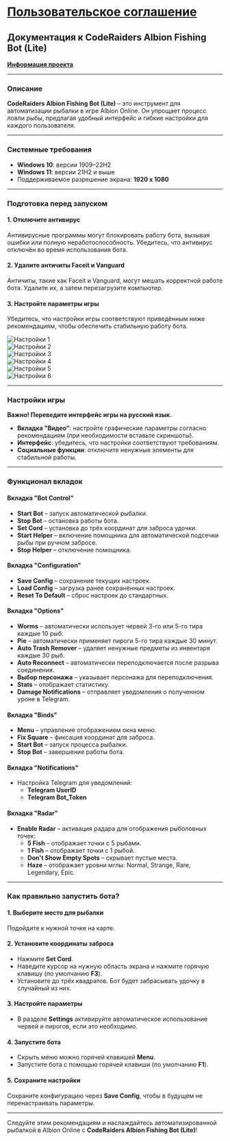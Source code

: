 # [Пользовательское соглашение](https://github.com/CodeRaid3rs/User-Agreement)

## Документация к **CodeRaiders Albion Fishing Bot (Lite)**  
[**Информация проекта**](https://t.me/CodeRaidersInformation)  

---

### **Описание**  
**CodeRaiders Albion Fishing Bot (Lite)** – это инструмент для автоматизации рыбалки в игре Albion Online. Он упрощает процесс ловли рыбы, предлагая удобный интерфейс и гибкие настройки для каждого пользователя.

---

### **Системные требования**  
- **Windows 10**: версии 1909–22H2  
- **Windows 11**: версии 21H2 и выше  
- Поддерживаемое разрешение экрана: **1920 x 1080**

---

### **Подготовка перед запуском**

#### **1. Отключите антивирус**  
Антивирусные программы могут блокировать работу бота, вызывая ошибки или полную неработоспособность. Убедитесь, что антивирус отключён во время использования бота.

#### **2. Удалите античиты Faceit и Vanguard**  
Античиты, такие как Faceit и Vanguard, могут мешать корректной работе бота. Удалите их, а затем перезагрузите компьютер.

#### **3. Настройте параметры игры**  
Убедитесь, что настройки игры соответствуют приведённым ниже рекомендациям, чтобы обеспечить стабильную работу бота.

![Настройки 1](CodeRaid3rs/Albion-Lite-Documentation/1.png)  
![Настройки 2](CodeRaid3rs/Albion-Lite-Documentation/2.png)  
![Настройки 3](CodeRaid3rs/Albion-Lite-Documentation/3.png)  
![Настройки 4](CodeRaid3rs/Albion-Lite-Documentation/4.png)  
![Настройки 5](CodeRaid3rs/Albion-Lite-Documentation/5.png)  
![Настройки 6](CodeRaid3rs/Albion-Lite-Documentation/6.png)  

---

### **Настройки игры**  
**Важно! Переведите интерфейс игры на русский язык.**

- **Вкладка "Видео"**: настройте графические параметры согласно рекомендациям (при необходимости вставьте скриншоты).  
- **Интерфейс**: убедитесь, что настройки соответствуют требованиям.  
- **Социальные функции**: отключите ненужные элементы для стабильной работы.  

---

### **Функционал вкладок**

#### **Вкладка "Bot Control"**  
- **Start Bot** – запуск автоматической рыбалки.  
- **Stop Bot** – остановка работы бота.  
- **Set Cord** – установка до трёх координат для заброса удочки.  
- **Start Helper** – включение помощника для автоматической подсечки рыбы при ручном забросе.  
- **Stop Helper** – отключение помощника.

#### **Вкладка "Configuration"**  
- **Save Config** – сохранение текущих настроек.  
- **Load Config** – загрузка ранее сохранённых настроек.  
- **Reset To Default** – сброс настроек до стандартных.  

#### **Вкладка "Options"**  
- **Worms** – автоматически использует червей 3-го или 5-го тира каждые 10 рыб.  
- **Pie** – автоматически применяет пироги 5-го тира каждые 30 минут.  
- **Auto Trash Remover** – удаляет ненужные предметы из инвентаря каждые 30 рыб.  
- **Auto Reconnect** – автоматически переподключается после разрыва соединения.  
- **Выбор персонажа** – указывает персонажа для переподключения.  
- **Stats** – отображает статистику.  
- **Damage Notifications** – отправляет уведомления о полученном уроне в Telegram.

#### **Вкладка "Binds"**  
- **Menu** – управление отображением окна меню.  
- **Fix Square** – фиксация координат для заброса.  
- **Start Bot** – запуск процесса рыбалки.  
- **Stop Bot** – завершение работы бота.  

#### **Вкладка "Notifications"**  
- Настройка Telegram для уведомлений:  
  - **Telegram UserID**  
  - **Telegram Bot_Token**

#### **Вкладка "Radar"**  
- **Enable Radar** – активация радара для отображения рыболовных точек:  
  - **5 Fish** – отображает точки с 5 рыбами.  
  - **1 Fish** – отображает точки с 1 рыбой.  
  - **Don't Show Empty Spots** – скрывает пустые места.  
  - **Haze** – отображает уровни мглы: Normal, Strange, Rare, Legendary, Epic.

---

### **Как правильно запустить бота?**

#### **1. Выберите место для рыбалки**  
Подойдите к нужной точке на карте.  

#### **2. Установите координаты заброса**  
- Нажмите **Set Cord**.  
- Наведите курсор на нужную область экрана и нажмите горячую клавишу (по умолчанию **F3**).  
- Установите до трёх квадратов. Бот будет забрасывать удочку в случайный из них.  

#### **3. Настройте параметры**  
- В разделе **Settings** активируйте автоматическое использование червей и пирогов, если это необходимо.  

#### **4. Запустите бота**  
- Скрыть меню можно горячей клавишей **Menu**.  
- Запустите бота с помощью горячей клавиши (по умолчанию **F1**).  

#### **5. Сохраните настройки**  
Сохраните конфигурацию через **Save Config**, чтобы в будущем не перенастраивать параметры.

---

Следуйте этим рекомендациям и наслаждайтесь автоматизированной рыбалкой в Albion Online с **CodeRaiders Albion Fishing Bot (Lite)**!
